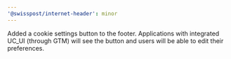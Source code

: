```yaml
---
'@swisspost/internet-header': minor
---
```


Added a cookie settings button to the footer. Applications with integrated UC_UI (through GTM) will see the button and users will be able to edit their preferences.
